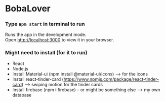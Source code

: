 # BobaLover

### Type `npm start` in terminal to run

Runs the app in the development mode.\
Open [http://localhost:3000](http://localhost:3000) to view it in your browser.

### Might need to install (for it to run)
- React
- Node.js
- Install Material-ui (npm install @material-ui/icons) --> for the icons
- Install react-tinder-card (https://www.npmjs.com/package/react-tinder-card) --> swiping motion for the tinder cards
- Install firebase (npm i firebase) – or might be something else --> my own database

